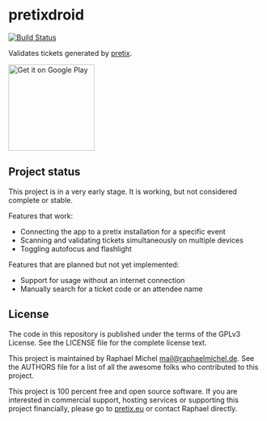pretixdroid
===========

[![Build Status](https://travis-ci.org/pretix/pretixdroid.svg?branch=master)](https://travis-ci.org/pretix/pretixdroid)

Validates tickets generated by [pretix](https://pretix.eu).

<a href='https://play.google.com/store/apps/details?id=eu.pretix.pretixdroid&utm_source=global_co&utm_medium=prtnr&utm_content=Mar2515&utm_campaign=PartBadge&pcampaignid=MKT-Other-global-all-co-prtnr-py-PartBadge-Mar2515-1'><img alt='Get it on Google Play' src='https://play.google.com/intl/en_us/badges/images/generic/en_badge_web_generic.png' width="170"/></a>

Project status
--------------

This project is in a very early stage. It is working, but not considered complete or stable.

Features that work:

* Connecting the app to a pretix installation for a specific event
* Scanning and validating tickets simultaneously on multiple devices
* Toggling autofocus and flashlight

Features that are planned but not yet implemented:

* Support for usage without an internet connection
* Manually search for a ticket code or an attendee name

License
-------
The code in this repository is published under the terms of the GPLv3 License. 
See the LICENSE file for the complete license text.

This project is maintained by Raphael Michel <mail@raphaelmichel.de>. See the
AUTHORS file for a list of all the awesome folks who contributed to this project.

This project is 100 percent free and open source software. If you are interested in
commercial support, hosting services or supporting this project financially, please 
go to [pretix.eu](https://pretix.eu) or contact Raphael directly.
